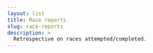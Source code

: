 ```yaml
---
layout: list
title: Race reports
slug: race-reports
description: >
  Retrospective on races attempted/completed.
---
```

